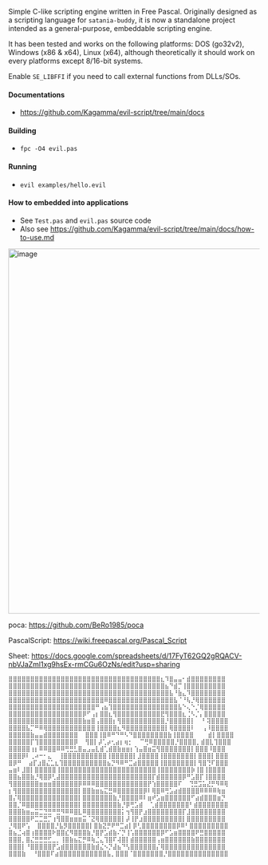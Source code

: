 Simple C-like scripting engine written in Free Pascal. Originally designed as a scripting language for `satania-buddy`, it is now a standalone project intended as a general-purpose, embeddable scripting engine.

It has been tested and works on the following platforms: DOS (go32v2), Windows (x86 & x64), Linux (x64), although theoretically it should work on every platforms except 8/16-bit systems.

Enable `SE_LIBFFI` if you need to call external functions from DLLs/SOs.

#### Documentations
- https://github.com/Kagamma/evil-script/tree/main/docs

#### Building
- `fpc -O4 evil.pas`

#### Running
- `evil examples/hello.evil`

#### How to embedded into applications
- See `Test.pas` and `evil.pas` source code
- Also see https://github.com/Kagamma/evil-script/tree/main/docs/how-to-use.md

<img width="590" height="732" alt="image" src="https://github.com/user-attachments/assets/858a7bc6-03fc-4485-bcb3-38299fc9a19d" />

poca: https://github.com/BeRo1985/poca

PascalScript: https://wiki.freepascal.org/Pascal_Script

Sheet: https://docs.google.com/spreadsheets/d/17FyT62GQ2gRQACV-nbVJaZml1xg9hsEx-rmCGu6OzNs/edit?usp=sharing


```
⣿⣿⣿⣿⣿⣿⣿⣿⣿⣿⣿⣿⣿⣿⣿⣿⣿⣿⣿⣿⣿⣿⣿⣿⣿⣿⣿⣿⣿⣿⣿⣿⣿⣿⣿⣆⠹⣿⣤⣤⠂⣾⣿⣿⣿⣿⣿⣿⣿⣿
⣿⣿⣿⣿⣿⣿⣿⣿⣿⣿⣿⣿⣿⣿⣿⣿⣿⣿⣿⣿⣿⣿⣿⣿⣿⣿⣿⣿⣿⣿⣿⣿⣿⣿⣿⣿⣦⠙⣾⡉⢸⣿⣿⣿⣿⣿⣿⣿⣿⣿
⣿⣿⣿⣿⣿⣿⣿⣿⣿⣿⣿⣿⣿⣿⣿⣿⣿⣿⣿⣿⣿⣿⣿⣿⣿⣿⣿⣿⣿⣿⣿⣿⣿⣿⣿⣿⣿⣧⠘⣷⣄⠹⣿⣿⣿⣿⣿⣿⣿⣿
⣿⣿⣿⣿⣿⣿⣿⣿⣿⣿⣿⣿⣿⣿⣿⣿⣿⣿⣿⣿⣿⣿⠿⣿⣿⣿⣿⣿⣿⣿⣿⣿⣿⣿⣿⣿⣿⣿⣧⠈⠘⢧⡘⢿⣿⣿⣿⣿⣿⣿
⣿⣿⣿⣿⣿⣿⣿⣿⣿⣿⣿⣿⣿⣿⣿⣿⣿⣿⣿⣿⠛⢠⣦⢹⣿⣿⣿⣿⣿⣿⣿⣿⣿⣿⣿⣿⣿⣿⣿⣧⠑⢄⠑⡈⢿⣿⣿⣿⣿⣿
⣿⣿⣿⣿⣿⣿⣿⣿⣿⣿⣿⣿⣿⣿⣿⣿⣿⡿⠋⢠⡆⣿⣿⣆⢻⣿⣿⣿⣿⣿⣿⣿⣿⣿⣿⣟⢻⣿⣿⣿⣆⢈⠣⡈⡄⣿⣿⣿⣿⣿
⣿⣿⣿⣿⣿⣿⣿⣿⣿⣿⣿⣿⣿⣿⣿⣿⣿⣷⣶⣿⢠⣿⣿⣿⡆⢻⣿⣿⣿⣿⣿⣿⣿⣿⣿⣿⡘⣿⣿⣿⣿⣿⡇  ⠃⢽⣿⣿⣿⣿
⣿⣿⣿⣿⣧⡉⠛⠿⢿⣿⣿⣿⣿⣿⣿⣿⣿⣿⣿⣿⢸⣿⣿⣿⣿⣆⠻⣿⣿⣿⣿⣿⣿⣿⣿⣿⡇⢿⣿⣿⣿⣿⠇  ⢠⠸⣿⣿⣿⣿
⣿⣿⣿⣿⣿⣷⣤⣤⣾⣿⣿⣿⣿⣿⣿⣿  ⣿⣿⣿⢸⣿⠿⠛⠙⠛⠣⠙⣿⣿⣿⣿⣿⣿⣿⣿⣷⢸⣿⣿⣿⣿    ⣾⡇⣿⣿⣿⣿
⣿⣿⣿⣿⣿⡏⢹⣿⣿⣿⣿⣿⣿⣿⣿⡿  ⢻⣿⡇⡼⢁⡴⢂⣴⡆⢶⡂  ⠉⢛⠿⣿⣿⣿⣿⣿⡘⣿⣿⣿⣿⡀⣾⣿⣇⢹⣿⣿⣿
⣿⣿⣿⣿⣿⢰⡆⠿⠿⣿⣿⠿⠿⢛⣛⣃⣿⣤⣠⣤⣇⣾⢁⣾⣿⣷⣶⣶⡆⢱⣤⣿⣶⣭⢻⣿⣿⣿⣿⣿⣿⣿⡇⣿⣿⣿⠸⣿⣿⣿
⣿⣿⣿⡿⠇⢀⠴⠒⠂⣄  ⢸⣿⣿⣿⣿⣿⣿⣿⣿⣿⣿⢸⣿⣿⣿⣿⣿⡇⣸⣿⣿⣿⣿⢸⣿⣿⣿⣿⣿⣿⣿⡇⣿⣿⣿⡇⣿⣿⣿
⣿⡿⠛  ⣴⡏⣰⣿⣌⣁⣆⢹⣿⣿⣿⣿⣿⣿⣿⣿⣿⣿⣦⡙⠻⠿⠛⣉⣴⣿⣿⣿⣿⣿⢸⣿⣿⣿⣿⣿⣿⣿⡇⢻⣿⢙⠏⣿⣿⣿
⣤⣶⠇⣸⣿⡇⣿⣿⣿⣿⣿⢸⣿⣿⣿⣿⣿⣿⣿⣿⣿⣿⣿⣿⣿⣿⣿⣿⣿⣿⣿⣿⣿⣿⢸⣿⣿⣿⣿⣿⣿⣿⡷⢸⣿⢸⣿⣿⣿⣿
⣿⣿⣦⣿⣿⣷⡘⢿⣿⡿⢃⣼⣿⣿⣿⣿⣿⣿⣿⣿⣿⣿⣿⣿⣿⣿⣿⣿⣿⣿⣿⣿⣿⡏⣾⣿⣿⣿⣿⣿⡿⠛⣡⣿⡏⢸⣿⣿⣿⣿
⢻⣿⣿⣿⣿⣿⣿⣶⣶⣶⣿⣿⣿⣿⣿⣿⡿⠿⠿⠿⣿⣿⣿⣿⣿⣿⣿⣿⣿⣿⣿⣿⡟⢱⣿⣿⣿⣿⣿⠏  ⢙⣛⣩⣥⣜⡛⠻⠿⢿
⡆⢻⣿⣿⣿⣿⣿⣿⣿⣿⣿⣿⣿⣿⣿⣿⡇⣿⣿⣷⣶⣦⣍⣛⠿⣿⣿⣿⣿⣿⣿⡿⠇⢿⣿⠿⢛⣡⣴⣾⣿⣿⣿⣿⠿⠿⠿⠿⢷⣶
⣿⡌⢿⣿⣿⣿⣿⣿⣿⣿⣿⣿⣿⣿⣿⣿⡇⣿⣿⣿⣿⣿⣿⣿⣷⡘⣿⣿⣿⣿⠿⠇⣶⠞⣡⣶⣿⣿⣿⣿⣿⣿⠋⣴⣾⣿⣿⣿⣶⡙
⣿⣿⡈⠿⣿⣿⣿⣿⣿⣿⣿⣿⣿⣿⣿⣿⡇⣿⣿⣿⣿⣿⣿⣿⣿⣷⡘⡿⢛⣡⣾  ⢁⣾⣿⣿⣿⣿⣿⣿⣿⠃⣾⣿⣿⣿⣿⣿⣿⣿
⣿⣿⣿⣷⣶⣤⣭⣉⣙⣛⠛⣛⠻⠿⠿⣿⣇⠿⣿⣿⣿⣿⣿⣿⣿⣿⡅⢲⢻⣿⡟⣰⣿⣿⣿⣿⣿⣿⣿⣿⡏⣸⣿⣿⣿⣿⣿⣿⣿⣿
⣿⣿⣿⣿⣿⠟⣉⣉⣛⡉⢰⢻⣿⣿⣶⣶⣶⣭⠈⣝⢿⣿⣿⣿⣿⣿⡇⡼⢸⡟⣰⣿⣿⣿⣿⣿⣿⣿⣿⣿⡇⣿⣿⣿⣿⣿⣿⣿⣿⣿
⡘⢿⣿⠟⢡  ⣿⣿⣿⣿⡘⣧⡻⣿⣿⣿⣿⣿⡇⣿⣷⣝⡛⠟⠛⣉⣴⡇⡿⢃⣿⣿⣿⣿⣿⣿⣿⣿⡿⠿⠃⣿⣿⣿⣿⣿⣿⣿⣿⣿
⣿⣦⣈⢴⣿⢰⣿⣿⣿⣿⠗⣿⣿⣎⠻⣿⣿⣿⣷⡘⣿⡟⣡⣾⣷⠌⡙⢸⢡⣿⣿⣿⣿⣿⣿⡿⠋⣡⣶⣿⣿⣿⣿⠟⣛⣿⣿⣿⣿⣿
⣿⣿⣿⡀⣿⣌⣛⣛⣛⣋⣀⡀⢸⣿⣷⣦⣍⡛⠿⢷⣈⣄⢹⣿⠏⢼⣿⡇⣾⣿⣿⣿⣿⣿⢠⣶⣿⣿⣿⣿⣿⣿⣷⣿⣿⣿⣿⣿⣿⣿
⣿⣿⣿⡇⠘⣿⣿⣿⣿⣿⡟⣡⣾⣿⣿⣿⣿⣿⣿⣷⣾⣌⠢⡙⣼⣦⠙⢣⣿⣿⣿⣿⣿⣿⡌⢿⣿⣿⣿⣿⣿⣿⣿⣿⣿⣿⣿⣿⣿⣿
⣿⣿⣿⣷  ⠘⣿⣿⣿⠏⣴⣿⣿⣿⣿⣿⣿⣿⣿⣿⣿⣿⣧⡀⣿⣿⣿⠈⣿⣿⣿⣿⣿⣿⣿⡘⣿⣿⣿⣿⣿⣿⣿⣿⣿⣿⣿⣿⣿⣿
```


